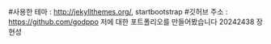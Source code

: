 #사용한 테마 : http://jekyllthemes.org/, startbootstrap
#깃허브 주소 : https://github.com/godppo
저에 대한 포트폴리오를 만들어봤습니다
20242438 장현성
